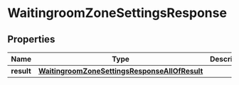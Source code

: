 

# WaitingroomZoneSettingsResponse


## Properties

| Name | Type | Description | Notes |
|------------ | ------------- | ------------- | -------------|
|**result** | [**WaitingroomZoneSettingsResponseAllOfResult**](WaitingroomZoneSettingsResponseAllOfResult.md) |  |  |



